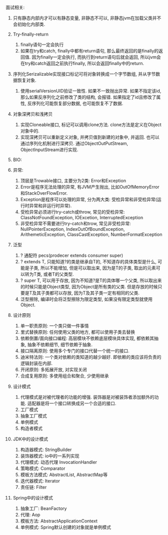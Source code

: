 面试相关: 

1. 只有静态内部内才可以有静态变量, 非静态不可以, 非静态jvm在加载父类并不会初始化内部类.
2. Try-finally-return
   1. finally语句一定会执行
   2. 如果在try和catch, finally中都有return语句, 那么最终返回的是finally的返回值. 因为finally一定会执行, 而执行到return语句后就会返回, 所以jvm会在try和catch返回之前执行finally, 所以会返回finally中的return.

3. 序列化Serizalizable实现接口标记可将对象转换成一个字节数组, 并从字节数据恢复对象.
   1. 使用serialVersionUID验证一致性. 如果不一致抛出异常. 如果不指定该id, 那么如果反序列化之前修改了类的结构, 会报错. 如果指定了id且修改了属性, 反序列化可能恢复部分数据, 也可能恢复不了数据.
4. 对象深拷贝和浅拷贝
   1. 实现Cloneable接口, 标记可以调用clone方法. clone方法是定义在Object对象中的. 
   2. 实现深拷贝可以重新定义对象, 并拷贝值到新建的对象中, 并返回. 也可以通过序列化机制进行深拷贝. 通过ObjectOutPutStream, ObjectInputStream进行实现.
5. BIO: 
6. 异常:
   1. 顶层是Trowable接口, 主要分为2类: Error和Exception
   2. Error是程序无法处理的异常, 有JVM产生抛出, 比如OutOfMemoryError和StackOverFlowError. 
   3. Exception是程序可以处理的异常, 分为两大类: 受检异常和非受检异常(运行时异常和非运行时异常). 
   4. 受检异常必须进行try-catch或throw, 常见的受检异常: ClassNotFoundException, IOExcetion, InterruptedException
   5. 非受检异常不需要进行try-catch和trow, 常见非受检异常: NullPointerException, IndexOutOfBoundException, ArithemeticException, ClassCastException, NumberFormatException
7. 泛型
   1. ? 通配符 pecs(prodecer extends consumer super)
   2. ? extends T, 只能知道?的类是继承自T的, 不知道存的具体类型是什么, 可能是子类, 所以不能增加, 但是可以取出来, 因为是T的子类, 取出的元素可以转为T类, 或者T的父类型.
   3. ? super T, 可以用于存放, 因为不知道?是T的具体哪一个父类, 所以取出来的时候只能是Object类型, 因为Object是所有类的父类. 但是存放的时候只要是T及其子类都可以存放, 因为T及其子类一定有相同的父类.
   4. 泛型擦除, 编译时会将泛型擦除为限定类型, 如果没有限定类型就使用Object.

8. 设计原则
   1. 单一职责原则: 一个类只做一件事情
   2. 里式替换原则: 任何使用父类的地方, 都可以使用子类去替换
   3. 依赖倒置/面向接口编程: 高层模块不依赖底层模块具体实现, 都依赖其抽象, 抽象不依赖细节, 细节依赖于抽象.
   4. 接口隔离原则: 使用多个专门的接口代替一个统一的接口.
   5. 迪米特法则: 一个类对依赖的类知道的越少越好. 即依赖的类应该将负责的逻辑封装在内部.
   6. 开闭原则: 多拓展开放, 对实现关闭
   7. 合成复用原则: 多使用组合和聚合, 少使用继承
9. 设计模式
   1. 代理模式是对被代理者的功能的增强. 装饰器是对被装饰者添加额外的功能. 适配器是将一个接口转换成另一个合适的接口.
   2. 工厂模式
   3. 抽象工厂模式
   4. 单例模式
   5. 构造者模式
10. JDK中的设计模式
    1. 构造器模式: StringBuilder
    2. 装饰器模式: io中的一系列实现
    3. 代理模式: 动态代理 InvocationHandler
    4. 策略模式: Comparator
    5. 模板方法模式: AbstractList, AbstractMap等
    6. 迭代器模式: Iterator
    7. 责任链: Filter
11. Spring中的设计模式
    1. 抽象工厂: BeanFactory
    2. 代理: Aop
    3. 模板方法: AbstractApplicationContext
    4. 单例模式: Spring默认创建的对象就是单例模式


